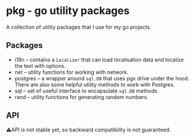 pkg - go utility packages
=========================

A collection of utility packages that I use for my go projects.

## Packages

* i18n – contains a `Localizer` that can load localisation data and localize the text with options.
* net – utility functions for working with network.
* postgres – a wrapper around `sql.DB` that uses pgx drive under the hood. There are also some helpful utility methods
  to work with Postgres.
* sql – set of useful interface to encapsulate `sql.DB` methods.
* rand – utility functions for generating random numbers.

## API

⚠️API is not stable yet, so backward compatibility is not guaranteed.
